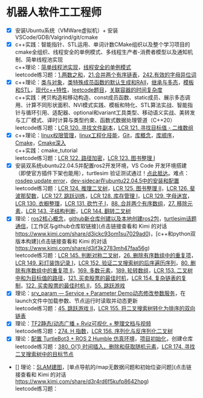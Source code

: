 # 机器人软件工工程师

- [x] 安装Ubuntu系统（VMWare虚拟机）+ 安装VSCode/GDB/Valgrind/git/cmake
- [x] c++实践：智能指针、STL运用、单词计数CMake组织以及整个学习项目的cmake全组织、线程安全的单例模式、多线程生产者-消费者模型以及通知机制、简单线程池实现  
    c++理论：[简单线程池实现](https://lxblog.com/qianwen/share?shareId=b94cd313-7087-42f3-b684-b043156f92ac)，[线程安全的单例模式](https://lxblog.com/qianwen/share?shareId=0c55f6c2-170e-424e-8272-3b6b36542502)  
    leetcode练习题：[1.两数之和](https://leetcode.cn/problems/two-sum/)，[21.合并两个有序链表](https://leetcode.cn/problems/merge-two-sorted-lists/description/)，[242.有效的字母异位词](https://leetcode.cn/problems/valid-anagram/)
- [x] c++理论：[类与对象](https://lxblog.com/qianwen/share?shareId=adc8c544-859f-4cb1-ae3a-362602796996)，[类特殊成员函数的默认生成和RAII](https://lxblog.com/qianwen/share?shareId=c6c266e7-7fd1-4d70-80ca-910ad26fdac7)，[继承与多态](https://lxblog.com/qianwen/share?shareId=4dd22be4-2dca-4a02-873c-2180ab21717f)，[模板和STL](https://lxblog.com/qianwen/share?shareId=a892cf57-fdeb-4ff5-9926-382ceb3a0069)，[现代c++特性](https://lxblog.com/qianwen/share?shareId=d02b07c3-16c6-42c2-bac5-5e7f3242df2f)，[leetcode题目](https://lxblog.com/qianwen/share?shareId=673b7aa0-c3b5-4e94-905d-ef56b3b03925)，[关联容器的时间复杂度](https://lxblog.com/qianwen/share?shareId=90e6024a-2a19-45a5-87bc-ec466adc8845)  
    c++实践：拷贝构造和移动构造、const成员函数、static成员、展示多态调用、计算不同形状面积、NVI模式实践、模板和特化、STL算法实战、智能指针与循环引用、适配器、optional和variant工具类型、移动语义实战、美转发与工厂模式、译时计算与类型约束、函数式数据处理管道（C++20）  
    leetcode练习题：[LCR 120. 寻找文件副本](https://leetcode.cn/problems/shu-zu-zhong-zhong-fu-de-shu-zi-lcof/)，[LCR 121. 寻找目标值 - 二维数组](https://leetcode.cn/problems/er-wei-shu-zu-zhong-de-cha-zhao-lcof/)
- [x] c++理论：[linux权限管理](https://lxblog.com/qianwen/share?shareId=80afc4b5-347a-46b6-a2cb-2b688c3e8dde)，[linux工程化技能](https://lxblog.com/qianwen/share?shareId=2b7e881a-1a67-45c9-a8c9-a95e858e0ff9)，[Git](https://lxblog.com/qianwen/share?shareId=5655ec44-64ff-416b-a40e-15f05aaab896)，[库概念](https://lxblog.com/qianwen/share?shareId=568489cc-408f-4b37-8bcd-53a738f8ed7b)，[库顺序](https://lxblog.com/qianwen/share?shareId=4a6d3560-2d61-4bfe-a7b1-e7ae3ee0655c)，[Cmake](https://lxblog.com/qianwen/share?shareId=8c3590de-5fcc-4145-9ab7-d923358b8151)，[Cmake深入](https://lxblog.com/qianwen/share?shareId=47ec3ca2-3a07-4465-b913-5f873a91ee53)  
    c++实践：cmake_tutorial  
    leetcode练习题：[LCR 122. 路径加密](https://leetcode.cn/problems/ti-huan-kong-ge-lcof/)，[LCR 123. 图书整理 I](https://leetcode.cn/problems/cong-wei-dao-tou-da-yin-lian-biao-lcof/)
- [x] 安装双系统ubuntu22.04.5并配置ros2开发环境，VS Code 开发环境搭建（即使官方插件下架也能用），turtlesim 验证测试通过！[点此抵达](https://lxblog.com/qianwen/share?shareId=860cd16c-6003-481f-b516-71195589c55e)。难点：[rosdep update error](https://lxblog.com/qianwen/share?shareId=560acf23-7e6d-474f-9a89-38a08208cc9d)，[dev-sidecar在ubuntu22.04.5中的安装和配置](task5/challenges.md)  
    leetcode练习题：[LCR 124. 推理二叉树](https://leetcode.cn/problems/zhong-jian-er-cha-shu-lcof/description/)，[LCR 125. 图书整理 II](https://leetcode.cn/problems/yong-liang-ge-zhan-shi-xian-dui-lie-lcof/description/)，[LCR 126. 斐波那契数](https://leetcode.cn/problems/fei-bo-na-qi-shu-lie-lcof/description/)，[LCR 127. 跳跃训练](https://leetcode.cn/problems/qing-wa-tiao-tai-jie-wen-ti-lcof/description/)，[LCR 128. 库存管理 I](https://leetcode.cn/problems/xuan-zhuan-shu-zu-de-zui-xiao-shu-zi-lcof/description/)，[LCR 129. 字母迷宫](https://leetcode.cn/problems/ju-zhen-zhong-de-lu-jing-lcof/description/)，[LCR 130. 衣橱整理](https://leetcode.cn/problems/ji-qi-ren-de-yun-dong-fan-wei-lcof/description/)，[LCR 131. 砍竹子 I](https://leetcode.cn/problems/jian-sheng-zi-lcof/description/)，[88. 合并两个有序数组](https://leetcode.cn/problems/merge-sorted-array/description/?envType=study-plan-v2&envId=top-interview-150)，[27. 移除元素](https://leetcode.cn/problems/remove-element/?envType=study-plan-v2&envId=top-interview-150)，[LCR 143. 子结构判断](https://leetcode.cn/problems/shu-de-zi-jie-gou-lcof/description/)，[LCR 144. 翻转二叉树](https://leetcode.cn/problems/er-cha-shu-de-jing-xiang-lcof/description/)
- [x] 理论：[ros2核心概念](https://lxblog.com/qianwen/share?shareId=898b4f11-8285-4568-9833-ceda4a6fde9b)，[github新仓库创建以及本地创建ros2包](https://lxblog.com/qianwen/share?shareId=59b04795-d4fb-4823-9e7f-4738687cb23b)，[turtlesim话题通信](https://lxblog.com/qianwen/share?shareId=58bfd5f6-b6b8-40b2-9c21-cdf9420874d1)，[工作区与github仓库软链接](点击链接查看和 Kimi 的对话 https://www.kimi.com/share/d3ickc93om1su7029ad0)，[c++和python双版本构建](点击链接查看和 Kimi 的对话 https://www.kimi.com/share/d3if3k2783mh47faa56g)  
    leetcode练习题：[LCR 145. 判断对称二叉树](https://leetcode.cn/problems/dui-cheng-de-er-cha-shu-lcof/description/)，[26. 删除有序数组中的重复项](https://leetcode.cn/problems/remove-duplicates-from-sorted-array/description/?envType=study-plan-v2&envId=top-interview-150)，[LCR 149. 彩灯装饰记录 I](https://leetcode.cn/problems/cong-shang-dao-xia-da-yin-er-cha-shu-lcof/description/)，[LCR 152. 验证二叉搜索树的后序遍历序列](https://leetcode.cn/problems/er-cha-sou-suo-shu-de-hou-xu-bian-li-xu-lie-lcof/description/)，[80. 删除有序数组中的重复项 II](https://leetcode.cn/problems/remove-duplicates-from-sorted-array-ii/description/?envType=study-plan-v2&envId=top-interview-150)，[169. 多数元素](https://leetcode.cn/problems/majority-element/description/?envType=study-plan-v2&envId=top-interview-150)，[189. 轮转数组](https://leetcode.cn/problems/rotate-array/?envType=study-plan-v2&envId=top-interview-150)，[LCR 153. 二叉树中和为目标值的路径](https://leetcode.cn/problems/er-cha-shu-zhong-he-wei-mou-yi-zhi-de-lu-jing-lcof/description/)，[121. 买卖股票的最佳时机](https://leetcode.cn/problems/best-time-to-buy-and-sell-stock/description/?envType=study-plan-v2&envId=top-interview-150)，[LCR 154. 复杂链表的复制](https://leetcode.cn/problems/fu-za-lian-biao-de-fu-zhi-lcof/description/)，[122. 买卖股票的最佳时机 II](https://leetcode.cn/problems/best-time-to-buy-and-sell-stock-ii/description/?envType=study-plan-v2&envId=top-interview-150)，[55. 跳跃游戏](https://leetcode.cn/problems/jump-game/description/?envType=study-plan-v2&envId=top-interview-150)
- [x] 理论：[srv_param — Service + Parameter Demo动态修改参数服务](https://lxblog.com/qianwen/share?shareId=db3444fc-9576-4966-b9c8-b2e9e1c41e69)，在launch文件中加载参数、节点运行时读取并动态更新  
    leetcode练习题：[45. 跳跃游戏 II](https://leetcode.cn/problems/jump-game-ii/description/?envType=study-plan-v2&envId=top-interview-150)，[LCR 155. 将二叉搜索树转化为排序的双向链表](https://leetcode.cn/problems/er-cha-sou-suo-shu-yu-shuang-xiang-lian-biao-lcof/description/)
- [x] 理论：[TF2静态/动态广播 + Rviz可视化 + 整理文档与视频](https://lxblog.com/qianwen/share?shareId=52e180e3-4210-4a0b-a8a1-4322f33f8a80)  
    leetcode练习题：[274. H 指数](https://leetcode.cn/problems/h-index/description/?envType=study-plan-v2&envId=top-interview-150)，[LCR 156. 序列化与反序列化二叉树](https://leetcode.cn/problems/xu-lie-hua-er-cha-shu-lcof/description/)
- [x] 理论：[配置 TurtleBot3 + ROS 2 Humble 仿真环境](https://lxblog.com/qianwen/share?shareId=ce216a4a-e1a1-43cd-b592-3ad763af00d7)，[项目初始化](https://lxblog.com/qianwen/share?shareId=2c07e621-4488-41ad-b9ea-76fd0a2f3aae)，创建仓库  
    leetcode练习题：[380. O(1) 时间插入、删除和获取随机元素](https://leetcode.cn/problems/insert-delete-getrandom-o1/description/?envType=study-plan-v2&envId=top-interview-150)，[LCR 174. 寻找二叉搜索树中的目标节点](https://leetcode.cn/problems/er-cha-sou-suo-shu-de-di-kda-jie-dian-lcof/description/)
- [] 理论：[SLAM建图](https://lxblog.com/qianwen/share?shareId=8b673c5c-ca4f-4091-b751-211727cd63bc)，[单点导航的/map无数据问题和初始位姿问题](点击链接查看和 Kimi 的对话 https://www.kimi.com/share/d3r4rd6f5kufp8642hpg)  
    leetcode练习题：
